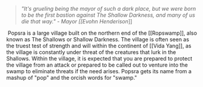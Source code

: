 > _"It's grueling being the mayor of such a dark place, but we were born to be the first bastion against The Shallow Darkness, and many of us die that way." - Mayor [[Evohn Henderison_]]

 Popsra is a large village built on the northern end of the [[Ropswamp]], also known as The Shallows or Shallow Darkness. The village is often seen as the truest test of strength and will within the continent of [[Vida Yang]], as the village is constantly under threat of the creatures that lurk in the Shallows. Within the village, it is expected that you are prepared to protect the village from an attack or prepared to be called out to venture into the swamp to eliminate threats if the need arises. Popsra gets its name from a mashup of "pop" and the orcish words for "swamp."